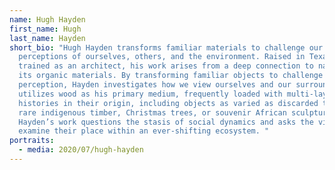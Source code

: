 ```yaml
---
name: Hugh Hayden
first_name: Hugh
last_name: Hayden
short_bio: "Hugh Hayden transforms familiar materials to challenge our
  perceptions of ourselves, others, and the environment. Raised in Texas and
  trained as an architect, his work arises from a deep connection to nature and
  its organic materials. By transforming familiar objects to challenge human
  perception, Hayden investigates how we view ourselves and our surroundings. He
  utilizes wood as his primary medium, frequently loaded with multi-layered
  histories in their origin, including objects as varied as discarded trunks,
  rare indigenous timber, Christmas trees, or souvenir African sculptures.
  Hayden’s work questions the stasis of social dynamics and asks the viewer to
  examine their place within an ever-shifting ecosystem. "
portraits:
  - media: 2020/07/hugh-hayden
---
```

